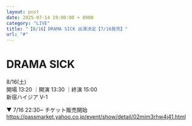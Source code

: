 ```yaml
---
layout: post
date: 2025-07-14 19:00:00 + 0900
category: "LIVE"
title: "【8/16】DRAMA SICK 出演決定【7/16発売】"
url: "#"
---
```


# DRAMA SICK <br>

<i class="fa-regular fa-calendar-alt"></i> 8/16(土)<br>
<i class="fa-regular fa-clock"></i> 開場 13:20 ｜開演 13:30 ｜終演 15:00 <br>
<i class="fa-solid fa-location-dot"></i> 新宿ハイジア V-1

▼ 7/16 22:30~ チケット販売開始<br>
<https://passmarket.yahoo.co.jp/event/show/detail/02mim3rhw4j41.html>
